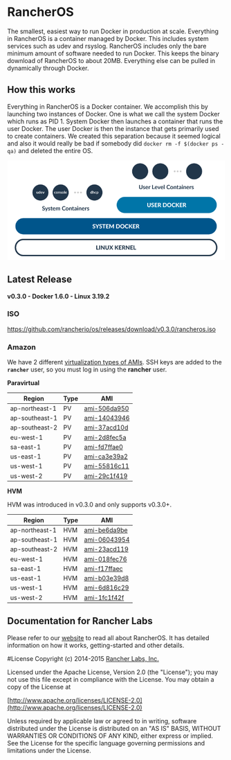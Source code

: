 # RancherOS

The smallest, easiest way to run Docker in production at scale.  Everything in RancherOS is a container managed by Docker.  This includes system services such as udev and rsyslog.  RancherOS includes only the bare minimum amount of software needed to run Docker.  This keeps the binary download of RancherOS to about 20MB.  Everything else can be pulled in dynamically through Docker.

## How this works

Everything in RancherOS is a Docker container.  We accomplish this by launching two instances of
Docker.  One is what we call the system Docker which runs as PID 1.  System Docker then launches
a container that runs the user Docker.  The user Docker is then the instance that gets primarily
used to create containers.  We created this separation because it seemed logical and also
it would really be bad if somebody did `docker rm -f $(docker ps -qa)` and deleted the entire OS.

![How it works](docs/rancheros.png "How it works")


## Latest Release

**v0.3.0 - Docker 1.6.0 - Linux 3.19.2**

### ISO

https://github.com/rancherio/os/releases/download/v0.3.0/rancheros.iso

### Amazon

We have 2 different [virtualization types of AMIs](http://docs.aws.amazon.com/AWSEC2/latest/UserGuide/virtualization_types.html). SSH keys are added to the **`rancher`** user, so you must log in using the **rancher** user.

**Paravirtual**

Region | Type | AMI |
-------|------|------
ap-northeast-1 | PV |  [ami-506da950](https://console.aws.amazon.com/ec2/home?region=ap-northeast-1#launchInstanceWizard:ami=ami-506da950)
ap-southeast-1 | PV |  [ami-14043946](https://console.aws.amazon.com/ec2/home?region=ap-southeast-1#launchInstanceWizard:ami=ami-14043946)
ap-southeast-2 | PV |  [ami-37acd10d](https://console.aws.amazon.com/ec2/home?region=ap-southeast-2#launchInstanceWizard:ami=ami-37acd10d)
eu-west-1 | PV |  [ami-2d8fec5a](https://console.aws.amazon.com/ec2/home?region=eu-west-1#launchInstanceWizard:ami=ami-2d8fec5a)
sa-east-1 | PV |  [ami-fd7ffae0](https://console.aws.amazon.com/ec2/home?region=sa-east-1#launchInstanceWizard:ami=ami-fd7ffae0)
us-east-1 | PV |  [ami-ca3e39a2](https://console.aws.amazon.com/ec2/home?region=us-east-1#launchInstanceWizard:ami=ami-ca3e39a2)
us-west-1 | PV |  [ami-55816c11](https://console.aws.amazon.com/ec2/home?region=us-west-1#launchInstanceWizard:ami=ami-55816c11)
us-west-2 | PV |  [ami-29c1f419](https://console.aws.amazon.com/ec2/home?region=us-west-2#launchInstanceWizard:ami=ami-29c1f419)


**HVM**

HVM was introduced in v0.3.0 and only supports v0.3.0+.

Region | Type | AMI |
-------|------|------
ap-northeast-1 | HVM |  [ami-be6da9be](https://console.aws.amazon.com/ec2/home?region=ap-northeast-1#launchInstanceWizard:ami=ami-be6da9be)
ap-southeast-1 | HVM |  [ami-06043954](https://console.aws.amazon.com/ec2/home?region=ap-southeast-1#launchInstanceWizard:ami=ami-06043954)
ap-southeast-2 | HVM |  [ami-23acd119](https://console.aws.amazon.com/ec2/home?region=ap-southeast-2#launchInstanceWizard:ami=ami-23acd119)
eu-west-1 | HVM |  [ami-018fec76](https://console.aws.amazon.com/ec2/home?region=eu-west-1#launchInstanceWizard:ami=ami-018fec76)
sa-east-1 | HVM |  [ami-f17ffaec](https://console.aws.amazon.com/ec2/home?region=sa-east-1#launchInstanceWizard:ami=ami-f17ffaec)
us-east-1 | HVM |  [ami-b03e39d8](https://console.aws.amazon.com/ec2/home?region=us-east-1#launchInstanceWizard:ami=ami-b03e39d8)
us-west-1 | HVM |  [ami-6d816c29](https://console.aws.amazon.com/ec2/home?region=us-west-1#launchInstanceWizard:ami=ami-6d816c29)
us-west-2 | HVM |  [ami-1fc1f42f](https://console.aws.amazon.com/ec2/home?region=us-west-2#launchInstanceWizard:ami=ami-1fc1f42f)

## Documentation for Rancher Labs

Please refer to our [website](http://rancherio.github.io/os/) to read all about RancherOS. It has detailed information on how it works, getting-started and other details.


#License
Copyright (c) 2014-2015 [Rancher Labs, Inc.](http://rancher.com)

Licensed under the Apache License, Version 2.0 (the "License");
you may not use this file except in compliance with the License.
You may obtain a copy of the License at

[http://www.apache.org/licenses/LICENSE-2.0](http://www.apache.org/licenses/LICENSE-2.0)

Unless required by applicable law or agreed to in writing, software
distributed under the License is distributed on an "AS IS" BASIS,
WITHOUT WARRANTIES OR CONDITIONS OF ANY KIND, either express or implied.
See the License for the specific language governing permissions and
limitations under the License.

